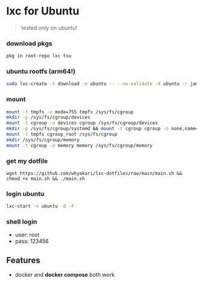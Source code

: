 # lxc for Ubuntu
> tested only on ubuntu!

### download pkgs
```sh
pkg in root-repo lxc tsu
```

### ubuntu rootfs (arm64!)
```sh
sudo lxc-create -t download -n ubuntu -- --no-validate -d ubuntu -r jammy -a arm64
```

### mount
```sh
mount -t tmpfs -o mode=755 tmpfs /sys/fs/cgroup
mkdir -p /sys/fs/cgroup/devices
mount -t cgroup -o devices cgroup /sys/fs/cgroup/devices
mkdir -p /sys/fs/cgroup/systemd && mount -t cgroup cgroup -o none,name=systemd /sys/fs/cgroup/systemd
mount -t tmpfs cgroup_root /sys/fs/cgroup
mkdir /sys/fs/cgroup/memory
mount -t cgroup -o memory memory /sys/fs/cgroup/memory
```

### get my dotfile
```
wget https://github.com/whyakari/lxc-dotfiles/raw/main/main.sh && chmod +x main.sh && ./main.sh
```


### login ubuntu
```sh
lxc-start -n ubuntu -d -F
```

### shell login
- user: root 
- pass: 123456


## Features
- docker and **docker compose** both work
